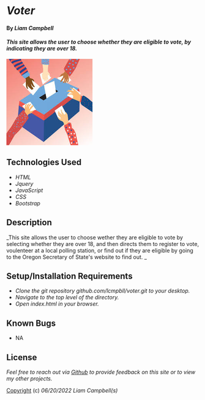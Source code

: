 # _Voter_

#### By _Liam Campbell_

#### _This site allows the user to choose whether they are eligible to vote, by indicating they are over 18._

![A cartoon image of people voting](img/vote.jpeg)

## Technologies Used

* _HTML_
* _Jquery_
* _JavaScript_
* _CSS_
* _Bootstrap_

## Description

_This site allows the user to choose wether they are eligible to vote by selecting whether they are over 18, and then directs them to register to vote, voulenteer at a local polling station, or find out if they are eligible by going to the Oregon Secretary of State's website to find out. _

## Setup/Installation Requirements

* _Clone the git repository github.com/lcmpbll/voter.git to your desktop._
* _Navigate to the top level of the directory._
* _Open index.html in your browser._



## Known Bugs

* NA

## License

_Feel free to reach out via [Github](github.com.lcmpbll) to provide feedback on this site or to view my other projects._

[Copyright](LICENSE) (c) _06/20/2022_ _Liam Campbell(s)_